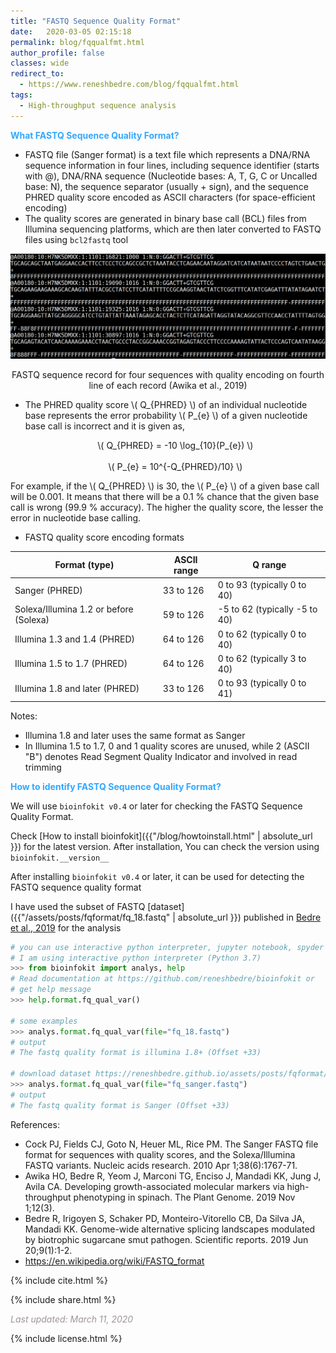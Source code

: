 ```yaml
---
title: "FASTQ Sequence Quality Format"
date:   2020-03-05 02:15:18
permalink: blog/fqqualfmt.html
author_profile: false
classes: wide
redirect_to:
  - https://www.reneshbedre.com/blog/fqqualfmt.html
tags:
  - High-throughput sequence analysis
---
```




<script type="text/javascript" async src="https://cdnjs.cloudflare.com/ajax/libs/mathjax/2.7.5/MathJax.js?config=TeX-MML-AM_CHTML" async></script>



**<span style="color:#33a8ff">What FASTQ Sequence Quality Format?</span>**
- FASTQ file (Sanger format) is a text file which represents  a DNA/RNA sequence information in four lines, including
  sequence identifier (starts with @), DNA/RNA sequence (Nucleotide bases: A, T, G, C or Uncalled base: N),
  the sequence separator (usually + sign), and the sequence PHRED quality score encoded as ASCII
  characters (for space-efficient encoding)
- The quality scores are generated in binary base call (BCL) files from Illumina sequencing platforms, which are then
  later converted to FASTQ files using `bcl2fastq` tool

 <p align="center">
<img src="/assets/posts/fqformat/figure.png" width="600" >
<p align="center">FASTQ sequence record for four sequences with quality encoding on fourth <br>line of each record (Awika et al., 2019)</p>
</p>

- <p> The PHRED quality score \( Q_{PHRED} \) of an individual nucleotide base represents the error probability \( P_{e} \) of a given nucleotide base call is incorrect and it is
  given as,</p> 

  <p align="center">
  \( Q_{PHRED} = -10 \log_{10}(P_{e}) \)
    <br><br>
  \( P_{e} = 10^{-Q_{PHRED}/10} \)

  </p>

<p> For example, if the \( Q_{PHRED} \) is 30, the \( P_{e} \) of a given base call will be 0.001.
It means that there will be a 0.1 % chance that the given base call is wrong (99.9 % accuracy). The higher the quality score, the lesser the error in nucleotide base calling.</p>

- FASTQ quality score encoding formats

| Format (type)  | ASCII range  | Q range |
|----|----|----|
| Sanger (PHRED) | 33 to 126 |0 to 93 (typically 0 to 40) |
| Solexa/Illumina 1.2 or before (Solexa) | 59 to 126 | -5 to 62 (typically -5 to 40) |
| Illumina 1.3 and 1.4 (PHRED)  | 64 to 126 | 0 to 62 (typically 0 to 40) |
| Illumina 1.5 to 1.7 (PHRED) | 64 to 126 | 0 to 62 (typically 3 to 40) |
| Illumina 1.8 and later (PHRED) | 33 to 126 | 0 to 93 (typically 0 to 41) |

Notes:
- Illumina 1.8 and later uses the same format as Sanger
- In Illumina 1.5 to 1.7, 0 and 1 quality scores are unused, while 2 (ASCII "B") denotes Read Segment Quality Indicator and involved in read trimming


**<span style="color:#33a8ff">How to identify FASTQ Sequence Quality Format?</span>**

We will use `bioinfokit v0.4` or later for checking the FASTQ Sequence Quality Format.

Check [How to install bioinfokit]({{"/blog/howtoinstall.html" | absolute_url }}) for the latest version. After 
installation, You can check the version using `bioinfokit.__version__`

After installing `bioinfokit v0.4` or later, it can be used for detecting the FASTQ sequence quality format

I have used the subset of FASTQ [dataset]({{"/assets/posts/fqformat/fq_18.fastq" | absolute_url }}) published in  <a href="https://www.nature.com/articles/s41598-019-45184-1">Bedre et al., 2019</a> for the analysis

```python
# you can use interactive python interpreter, jupyter notebook, spyder or python code
# I am using interactive python interpreter (Python 3.7)
>>> from bioinfokit import analys, help
# Read documentation at https://github.com/reneshbedre/bioinfokit or
# get help message
>>> help.format.fq_qual_var()

# some examples
>>> analys.format.fq_qual_var(file="fq_18.fastq")
# output
# The fastq quality format is illumina 1.8+ (Offset +33)

# download dataset https://reneshbedre.github.io/assets/posts/fqformat/fq_sanger.fastq
>>> analys.format.fq_qual_var(file="fq_sanger.fastq")
# output
# The fastq quality format is Sanger (Offset +33)
```


References:
- Cock PJ, Fields CJ, Goto N, Heuer ML, Rice PM. The Sanger FASTQ file format for sequences with quality scores, and the Solexa/Illumina FASTQ variants. Nucleic acids research. 2010 Apr 1;38(6):1767-71.
- Awika HO, Bedre R, Yeom J, Marconi TG, Enciso J, Mandadi KK, Jung J, Avila CA. Developing growth-associated molecular markers via high-throughput phenotyping in spinach. The Plant Genome. 2019 Nov 1;12(3).
- Bedre R, Irigoyen S, Schaker PD, Monteiro-Vitorello CB, Da Silva JA, Mandadi KK. Genome-wide alternative splicing landscapes modulated by biotrophic sugarcane smut pathogen. Scientific reports. 2019 Jun 20;9(1):1-2.
- https://en.wikipedia.org/wiki/FASTQ_format

<p>
{% include  cite.html %}
</p>

<p>
{% include  share.html %}
</p>

<span style="color:#9e9696"><i> Last updated: March 11, 2020</i> </span>

<p>
{% include  license.html %}
</p>
